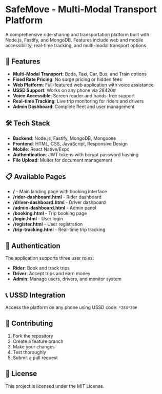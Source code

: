 # SafeMove - Multi-Modal Transport Platform

A comprehensive ride-sharing and transportation platform built with Node.js, Fastify, and MongoDB. Features include web and mobile accessibility, real-time tracking, and multi-modal transport options.

## 🚀 Features

- **Multi-Modal Transport**: Boda, Taxi, Car, Bus, and Train options
- **Fixed Rate Pricing**: No surge pricing or hidden fees
- **Web Platform**: Full-featured web application with voice assistance
- **USSD Support**: Works on any phone via *284*20#
- **Voice Accessible**: Screen reader and hands-free support
- **Real-time Tracking**: Live trip monitoring for riders and drivers
- **Admin Dashboard**: Complete fleet and user management

## 🛠️ Tech Stack

- **Backend**: Node.js, Fastify, MongoDB, Mongoose
- **Frontend**: HTML, CSS, JavaScript, Responsive Design
- **Mobile**: React Native/Expo
- **Authentication**: JWT tokens with bcrypt password hashing
- **File Upload**: Multer for document management

## 📋 Available Pages

- **/** - Main landing page with booking interface
- **/rider-dashboard.html** - Rider dashboard
- **/driver-dashboard.html** - Driver dashboard
- **/admin-dashboard.html** - Admin panel
- **/booking.html** - Trip booking page
- **/login.html** - User login
- **/register.html** - User registration
- **/trip-tracking.html** - Real-time trip tracking

## 🔐 Authentication

The application supports three user roles:
- **Rider**: Book and track trips
- **Driver**: Accept trips and earn money
- **Admin**: Manage users, drivers, and monitor system

## 📞 USSD Integration

Access the platform on any phone using USSD code: `*284*20#`

## 🤝 Contributing

1. Fork the repository
2. Create a feature branch
3. Make your changes
4. Test thoroughly
5. Submit a pull request

## 📄 License

This project is licensed under the MIT License.
